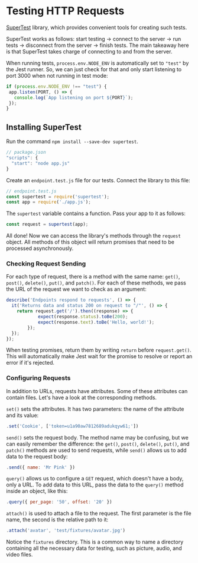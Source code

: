 # Testing HTTP Requests

 [SuperTest](https://github.com/visionmedia/supertest#readme) library, which provides convenient tools for creating such tests.
 
 SuperTest works as follows: start testing → connect to the server → run tests → disconnect from the server → finish tests. The main takeaway here is that SuperTest takes charge of connecting to and from the server.
 
 When running tests, `process.env.NODE_ENV` is automatically set to `"test"` by the Jest runner. So, we can just check for that and only start listening to port 3000 when not running in test mode:
 
 ```jsx
 if (process.env.NODE_ENV !== "test") {
  app.listen(PORT, () => {
    console.log(`App listening on port ${PORT}`);
  });
}
 ```
 
 ## Installing SuperTest

Run the command `npm install --save-dev supertest`.

```jsx
// package.json
"scripts": {
  "start": "node app.js"
}
```

Create an `endpoint.test.js` file for our tests. Connect the library to this file:
```jsx
// endpoint.test.js
const supertest = require('supertest');
const app = require('./app.js');
```

The `supertest` variable contains a function. Pass your app to it as follows:

```jsx
const request = supertest(app);
```

All done! Now we can access the library's methods through the `request` object. All methods of this object will return promises that need to be processed asynchronously.

### Checking Request Sending

For each type of request, there is a method with the same name: `get()`, `post()`, `delete()`, `put()`, and `patch()`. For each of these methods, we pass the URL of the request we want to check as an argument:

```jsx
describe('Endpoints respond to requests', () => {
  it('Returns data and status 200 on request to "/"', () => {
    return request.get('/').then((response) => {
            expect(response.status).toBe(200);
            expect(response.text).toBe('Hello, world!');
        });
  });
});
```

When testing promises, return them by writing `return` before `request.get()`. This will automatically make Jest wait for the promise to resolve or report an error if it's rejected.

### Configuring Requests

In addition to URLs, requests have attributes. Some of these attributes can contain files. Let's have a look at the corresponding methods.

`set()` sets the attributes. It has two parameters: the name of the attribute and its value:

```jsx
.set('Cookie', ['token=u1a90aw7812689adukqyw61;'])
```

`send()` sets the request body. The method name may be confusing, but we can easily remember the difference: the `get()`, `post()`, `delete()`, `put()`, and `patch()` methods are used to send requests, while `send()` allows us to add data to the request body:

```jsx
.send({ name: 'Mr Pink' })
```

`query()` allows us to configure a `GET` request, which doesn't have a body, only a URL. To add data to this URL, pass the data to the `query()` method inside an object, like this:

```jsx
.query({ per_page: '50', offset: '20' })
```

`attach()` is used to attach a file to the request. The first parameter is the file name, the second is the relative path to it:

```jsx
.attach('avatar', 'test/fixtures/avatar.jpg')
```

Notice the `fixtures` directory. This is a common way to name a directory containing all the necessary data for testing, such as picture, audio, and video files.
